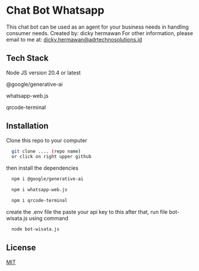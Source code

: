 # Chat Bot Whatsapp

This chat bot can be used as an agent for your business needs in handling consumer needs.
Created by: dicky hermawan
For other information, please email to me at: dicky.hermawan@adrtechnosolutions.id

## Tech Stack

Node JS version 20.4 or latest

@google/generative-ai

whatsapp-web.js

qrcode-terminal

## Installation

Clone this repo to your computer

```bash
  git clone .... (repo name)
  or click on right upper github
```

then install the dependencies

```bash
  npm i @google/generative-ai
```

```bash
  npm i whatsapp-web.js
```

```bash
  npm i qrcode-terminal
```

create the .env file the paste your api key to this
after that, run file bot-wisata.js using command

```bash
  node bot-wisata.js
```

## License

[MIT](https://choosealicense.com/licenses/mit/)
